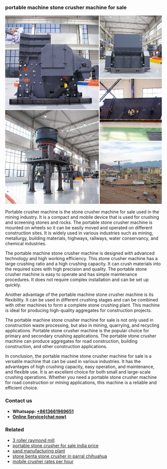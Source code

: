 <h3>portable machine stone crusher machine for sale</h3><img src='1702950293.jpg' alt=''><p>Portable crusher machine is the stone crusher machine for sale used in the mining industry. It is a compact and mobile device that is used for crushing and screening stones and rocks. The portable stone crusher machine is mounted on wheels so it can be easily moved and operated on different construction sites. It is widely used in various industries such as mining, metallurgy, building materials, highways, railways, water conservancy, and chemical industries.</p><p>The portable machine stone crusher machine is designed with advanced technology and high working efficiency. This stone crusher machine has a large crushing ratio and a high crushing capacity. It can crush materials into the required sizes with high precision and quality. The portable stone crusher machine is easy to operate and has simple maintenance procedures. It does not require complex installation and can be set up quickly.</p><p>Another advantage of the portable machine stone crusher machine is its flexibility. It can be used in different crushing stages and can be combined with other machines to form a complete stone crushing plant. This machine is ideal for producing high-quality aggregates for construction projects.</p><p>The portable machine stone crusher machine for sale is not only used in construction waste processing, but also in mining, quarrying, and recycling applications. Portable stone crusher machine is the popular choice for primary and secondary crushing applications. The portable stone crusher machine can produce aggregates for road construction, building construction, and other construction applications.</p><p>In conclusion, the portable machine stone crusher machine for sale is a versatile machine that can be used in various industries. It has the advantages of high crushing capacity, easy operation, and maintenance, and flexible use. It is an excellent choice for both small and large-scale crushing operations. Whether you need a portable stone crusher machine for road construction or mining applications, this machine is a reliable and efficient choice.</p><h3>Contact us</h3><ul><li><strong>Whatsapp:&nbsp;<a href="https://wa.me/8613661969651">+8613661969651</a></strong></li><li><a href="https://swt.shibang-china.com/?git&amp;zhl&amp;portable machine stone crusher machine for sale"><strong>Online Service(chat now)</strong></a></li></ul><h3>Related</h3><ul><li><a href='3 roller raymond mill.md'>3 roller raymond mill</a></li><li><a href='portable stone crusher for sale india price.md'>portable stone crusher for sale india price</a></li><li><a href='sand manufacturing plant.md'>sand manufacturing plant</a></li><li><a href='stone benta stone crusher in parral chihuahua.md'>stone benta stone crusher in parral chihuahua</a></li><li><a href='mobile crusher rates per hour.md'>mobile crusher rates per hour</a></li></ul>